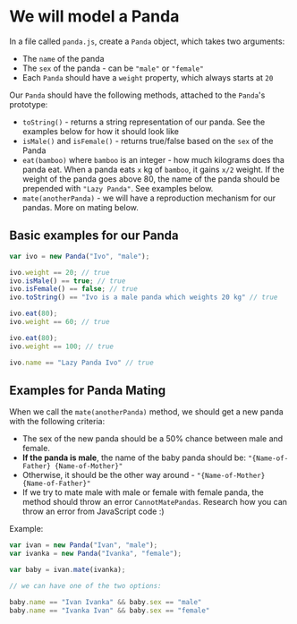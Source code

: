 # We will model a Panda

In a file called `panda.js`, create a `Panda` object, which takes two arguments:

* The `name` of the panda
* The `sex` of the panda - can be `"male"` or `"female"`
* Each `Panda` should have a `weight` property, which always starts at `20`

Our `Panda` should have the following methods, attached to the `Panda`'s prototype:

* `toString()` - returns a string representation of our panda. See the examples below for how it should look like
* `isMale()` and `isFemale()` - returns true/false based on the `sex` of the Panda
* `eat(bamboo)` where `bamboo` is an integer - how much kilograms does tha panda eat. When a panda eats `x` kg of `bamboo`, it gains `x/2` weight. If the weight of the panda goes above 80, the name of the panda should be prepended with `"Lazy Panda"`. See examples below.
* `mate(anotherPanda)` - we will have a reproduction mechanism for our pandas. More on mating below.

## Basic examples for our Panda

```javascript
var ivo = new Panda("Ivo", "male");

ivo.weight == 20; // true
ivo.isMale() == true; // true
ivo.isFemale() == false; // true
ivo.toString() == "Ivo is a male panda which weights 20 kg" // true

ivo.eat(80);
ivo.weight == 60; // true

ivo.eat(80);
ivo.weight == 100; // true

ivo.name == "Lazy Panda Ivo" // true
```

## Examples for Panda Mating

When we call the `mate(anotherPanda)` method, we should get a new panda with the following criteria:

* The sex of the new panda should be a 50% chance between male and female.
* **If the panda is male**, the name of the baby panda should be: `"{Name-of-Father} {Name-of-Mother}"`
* Otherwise, it should be the other way around - `"{Name-of-Mother} {Name-of-Father}"`
* If we try to mate male with male or female with female panda, the method should throw an error `CannotMatePandas`. Research how you can throw an error from JavaScript code :)

Example:


```javascript
var ivan = new Panda("Ivan", "male");
var ivanka = new Panda("Ivanka", "female");

var baby = ivan.mate(ivanka);

// we can have one of the two options:

baby.name == "Ivan Ivanka" && baby.sex == "male"
baby.name == "Ivanka Ivan" && baby.sex == "female"
```

